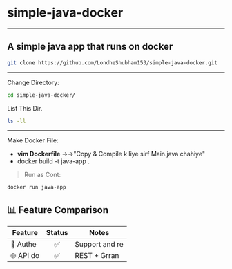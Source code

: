 # simple-java-docker
---
A simple java app that runs on docker 
---
```bash
git clone https://github.com/LondheShubham153/simple-java-docker.git
```
----
Change Directory:
```bash
cd simple-java-docker/
```
List This Dir.
```bash
ls -ll
```
---
Make Docker File:
- **vim Dockerfile** →→"Copy & Compile k liye sirf Main.java chahiye"
- docker build -t java-app .

> Run as Cont:
```bash
docker run java-app
```
## 📊 Feature Comparison

| Feature           | Status | Notes                              |
|-------------------|:------:|-------------------------------------|
| 🔑 Authe | ✅     | Support and re       |
| 🌐 API do    | ✅     | REST + Grran                      |
